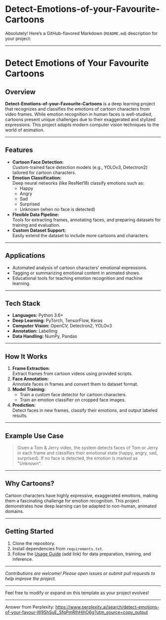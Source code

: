 # Detect-Emotions-of-your-Favourite-Cartoons
Absolutely! Here’s a GitHub-flavored Markdown (`README.md`) description for your project:

---

# Detect Emotions of Your Favourite Cartoons

## Overview

**Detect-Emotions-of-your-Favourite-Cartoons** is a deep learning project that recognizes and classifies the emotions of cartoon characters from video frames. While emotion recognition in human faces is well-studied, cartoons present unique challenges due to their exaggerated and stylized expressions. This project adapts modern computer vision techniques to the world of animation.

---

## Features

- **Cartoon Face Detection:**  
  Custom-trained face detection models (e.g., YOLOv3, Detectron2) tailored for cartoon characters.
- **Emotion Classification:**  
  Deep neural networks (like ResNet18) classify emotions such as:
  - Happy
  - Angry
  - Sad
  - Surprised
  - Unknown (when no face is detected)
- **Flexible Data Pipeline:**  
  Tools for extracting frames, annotating faces, and preparing datasets for training and evaluation.
- **Custom Dataset Support:**  
  Easily extend the dataset to include more cartoons and characters.

---

## Applications

- Automated analysis of cartoon characters’ emotional expressions.
- Tagging or summarizing emotional content in animated shows.
- Educational tools for teaching emotion recognition and machine learning.

---

## Tech Stack

- **Languages:** Python 3.6+
- **Deep Learning:** PyTorch, TensorFlow, Keras
- **Computer Vision:** OpenCV, Detectron2, YOLOv3
- **Annotation:** LabelImg
- **Data Handling:** NumPy, Pandas

---

## How It Works

1. **Frame Extraction:**  
   Extract frames from cartoon videos using provided scripts.
2. **Face Annotation:**  
   Annotate faces in frames and convert them to dataset format.
3. **Model Training:**  
   - Train a custom face detector for cartoon characters.
   - Train an emotion classifier on cropped face images.
4. **Prediction:**  
   Detect faces in new frames, classify their emotions, and output labeled results.

---

## Example Use Case

> Given a Tom & Jerry video, the system detects faces of Tom or Jerry in each frame and classifies their emotional state (happy, angry, sad, surprised). If no face is detected, the emotion is marked as "Unknown".

---

## Why Cartoons?

Cartoon characters have highly expressive, exaggerated emotions, making them a fascinating challenge for emotion recognition. This project demonstrates how deep learning can be adapted to non-human, animated domains.

---

## Getting Started

1. Clone the repository.
2. Install dependencies from `requirements.txt`.
3. Follow the [Usage Guide](#) (add link) for data preparation, training, and inference.

---

*Contributions are welcome! Please open issues or submit pull requests to help improve the project.*

---

Feel free to modify or expand on this template as your project evolves!

---
Answer from Perplexity: https://www.perplexity.ai/search/detect-emotions-of-your-favour-W9ShSuE_SfqPmRlhHjhO6g?utm_source=copy_output
